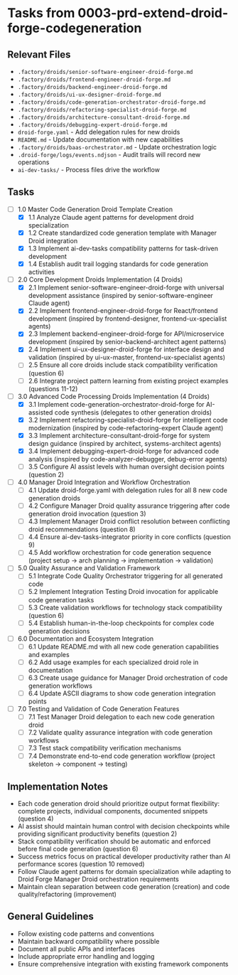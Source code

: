 # Tasks from 0003-prd-extend-droid-forge-codegeneration

## Relevant Files

- `.factory/droids/senior-software-engineer-droid-forge.md`
- `.factory/droids/frontend-engineer-droid-forge.md`
- `.factory/droids/backend-engineer-droid-forge.md`
- `.factory/droids/ui-ux-designer-droid-forge.md`
- `.factory/droids/code-generation-orchestrator-droid-forge.md`
- `.factory/droids/refactoring-specialist-droid-forge.md`
- `.factory/droids/architecture-consultant-droid-forge.md`
- `.factory/droids/debugging-expert-droid-forge.md`
- `droid-forge.yaml` - Add delegation rules for new droids
- `README.md` - Update documentation with new capabilities
- `.factory/droids/baas-orchestrator.md` - Update orchestration logic
- `.droid-forge/logs/events.ndjson` - Audit trails will record new operations
- `ai-dev-tasks/` - Process files drive the workflow

## Tasks

- [ ] 1.0 Master Code Generation Droid Template Creation
  - [x] 1.1 Analyze Claude agent patterns for development droid specialization
  - [x] 1.2 Create standardized code generation template with Manager Droid integration
  - [x] 1.3 Implement ai-dev-tasks compatibility patterns for task-driven development
  - [x] 1.4 Establish audit trail logging standards for code generation activities

- [ ] 2.0 Core Development Droids Implementation (4 Droids)
  - [x] 2.1 Implement senior-software-engineer-droid-forge with universal development assistance (inspired by senior-software-engineer Claude agent)
  - [x] 2.2 Implement frontend-engineer-droid-forge for React/frontend development (inspired by frontend-designer, frontend-ux-specialist agents)
  - [x] 2.3 Implement backend-engineer-droid-forge for API/microservice development (inspired by senior-backend-architect agent patterns)
  - [x] 2.4 Implement ui-ux-designer-droid-forge for interface design and validation (inspired by ui-ux-master, frontend-ux-specialist agents)
  - [ ] 2.5 Ensure all core droids include stack compatibility verification (question 6)
  - [ ] 2.6 Integrate project pattern learning from existing project examples (questions 11-12)

- [ ] 3.0 Advanced Code Processing Droids Implementation (4 Droids)
  - [x] 3.1 Implement code-generation-orchestrator-droid-forge for AI-assisted code synthesis (delegates to other generation droids)
  - [x] 3.2 Implement refactoring-specialist-droid-forge for intelligent code modernization (inspired by code-refactoring-expert Claude agent)
  - [x] 3.3 Implement architecture-consultant-droid-forge for system design guidance (inspired by architect, systems-architect agents)
  - [x] 3.4 Implement debugging-expert-droid-forge for advanced code analysis (inspired by code-analyzer-debugger, debug-error agents)
  - [ ] 3.5 Configure AI assist levels with human oversight decision points (question 2)

- [ ] 4.0 Manager Droid Integration and Workflow Orchestration
  - [ ] 4.1 Update droid-forge.yaml with delegation rules for all 8 new code generation droids
  - [ ] 4.2 Configure Manager Droid quality assurance triggering after code generation droid invocation (question 3)
  - [ ] 4.3 Implement Manager Droid conflict resolution between conflicting droid recommendations (question 8)
  - [ ] 4.4 Ensure ai-dev-tasks-integrator priority in core conflicts (question 9)
  - [ ] 4.5 Add workflow orchestration for code generation sequence (project setup → arch planning → implementation → validation)

- [ ] 5.0 Quality Assurance and Validation Framework
  - [ ] 5.1 Integrate Code Quality Orchestrator triggering for all generated code
  - [ ] 5.2 Implement Integration Testing Droid invocation for applicable code generation tasks
  - [ ] 5.3 Create validation workflows for technology stack compatibility (question 6)
  - [ ] 5.4 Establish human-in-the-loop checkpoints for complex code generation decisions

- [ ] 6.0 Documentation and Ecosystem Integration
  - [ ] 6.1 Update README.md with all new code generation capabilities and examples
  - [ ] 6.2 Add usage examples for each specialized droid role in documentation
  - [ ] 6.3 Create usage guidance for Manager Droid orchestration of code generation workflows
  - [ ] 6.4 Update ASCII diagrams to show code generation integration points

- [ ] 7.0 Testing and Validation of Code Generation Features
  - [ ] 7.1 Test Manager Droid delegation to each new code generation droid
  - [ ] 7.2 Validate quality assurance integration with code generation workflows
  - [ ] 7.3 Test stack compatibility verification mechanisms
  - [ ] 7.4 Demonstrate end-to-end code generation workflow (project skeleton → component → testing)

## Implementation Notes

- Each code generation droid should prioritize output format flexibility: complete projects, individual components, documented snippets (question 4)
- AI assist should maintain human control with decision checkpoints while providing significant productivity benefits (question 2)
- Stack compatibility verification should be automatic and enforced before final code generation (question 6)
- Success metrics focus on practical developer productivity rather than AI performance scores (question 10 removed)
- Follow Claude agent patterns for domain specialization while adapting to Droid Forge Manager Droid orchestration requirements
- Maintain clean separation between code generation (creation) and code quality/refactoring (improvement)

## General Guidelines

- Follow existing code patterns and conventions
- Maintain backward compatibility where possible
- Document all public APIs and interfaces
- Include appropriate error handling and logging
- Ensure comprehensive integration with existing framework components
